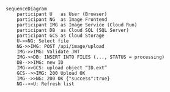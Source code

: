 ﻿```mermaid
sequenceDiagram
    participant U   as User (Browser)
    participant NG  as Image Frontend
    participant IMG as Image Service (Cloud Run)
    participant DB  as Cloud SQL (SQL Server)
    participant GCS as Cloud Storage
    U->>NG: Select file 
    NG->>IMG: POST /api/image/upload  
    IMG->>IMG: Validate JWT 
    IMG->>DB: INSERT INTO FILES (..., STATUS = processing)
    DB-->>IMG: new ID
    IMG->>GCS: upload object “ID.ext”
    GCS-->>IMG: 200 Upload OK
    IMG-->>NG: 200 OK {"success":true}
    NG-->>U: Refresh list
```